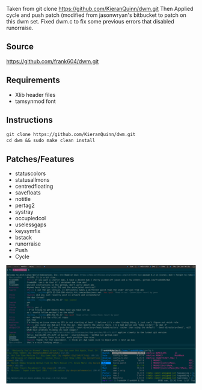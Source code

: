 Taken from git clone https://github.com/KieranQuinn/dwm.git
Then Applied cycle and push patch (modified from jasonwryan's bitbucket to patch on this dwm set.
Fixed dwm.c to fix some previous errors that disabled runorraise.

Source
-----------
https://github.com/frank604/dwm.git

Requirements
------------
* Xlib header files
* tamsynmod font

Instructions
------------

    git clone https://github.com/KieranQuinn/dwm.git
    cd dwm && sudo make clean install
    
    
Patches/Features
----------------
* statuscolors
* statusallmons
* centredfloating
* savefloats
* notitle
* pertag2
* systray
* occupiedcol
* uselessgaps
* keysymfix
* bstack
* runorraise
* Push
* Cycle

![Screenshot](newscreenshot.png "my dwm")
